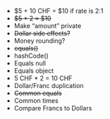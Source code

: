 - $5 + 10 CHF = $10 if rate is 2:1
- ~~$5 * 2 = $10~~
- Make “amount” private
- ~~Dollar side effects?~~
- Money rounding?
- ~~equals()~~
- hashCode()
- Equals null
- Equals object
- 5 CHF * 2 = 10 CHF
- Dollar/Franc duplication
- ~~Common equals~~
- Common times
- Compare Francs to Dollars
